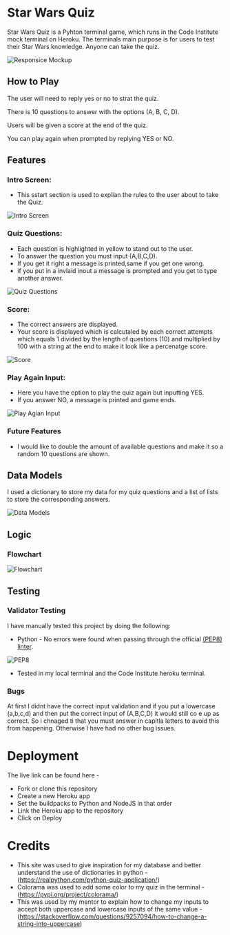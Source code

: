 # Star Wars Quiz

Star Wars Quiz is a Pyhton terminal game, which runs in the Code Institute mock terminal on Heroku. The terminals main purpose is for users to test their Star Wars knowledge. Anyone can take the quiz. 

![Responsice Mockup](docs/)

## How to Play

The user will need to reply yes or no to strat the quiz.

There is 10 questions to answer with the options (A, B, C, D).

Users will be given a score at the end of the quiz.

You can play again when prompted by replying YES or NO.

## Features

### Intro Screen:

- This sstart section is used to explian the rules to the user about to take the Quiz.

![Intro Screen](docs/Screenshot1.png) 

### Quiz Questions:

- Each question is highlighted in yellow to stand out to the user.
- To answer the question you must input (A,B,C,D).
- If you get it right a message is printed,same if you get one wrong.
- if you put in a invlaid inout a message is prompted and you get to type another answer.

![Quiz Questions](docs/Screenshot2.png)

### Score:

- The correct answers are displayed.
- Your score is displayed which is calcutaled by each correct attempts which equals 1 divided by the length of questions (10) and multiplied by 100 with a string at the end to make it look like a percenatge score. 

![Score](docs/Screenshot3.png)

### Play Again Input:

- Here you have the option to play the quiz again but inputting YES. 
- If you answer NO, a message is printed and game ends. 

![Play Agian Input](docs/Screenshot4.png)

### Future Features

  - I would like to double the amount of available questions and make it so a random 10 questions are shown. 

## Data Models

I used a dictionary to store my data for my quiz questions and a list of lists to store the corresponding answers.

![Data Models](docs/Screenshot5.png)

## Logic

### Flowchart 

![Flowchart](docs/Screenshot7.png)

## Testing 

### Validator Testing

I have manually tested this project by doing the following:

- Python - No errors were found when passing through the official [(PEP8) linter](https://pep8ci.herokuapp.com/).

![PEP8](docs/Screenshot6.png)

- Tested in my local terminal and the Code Institute heroku terminal. 

### Bugs

At first I didnt have the correct input validation and if you put a lowercase (a,b,c,d) and then put the correct input of (A,B,C,D) it would still co e up as correct. So i chnaged ti that you must answer in capitla letters to avoid this from happening. Otherwise I have had no other bug issues. 

# Deployment 

The live link can be found here - 

- Fork or clone this repository 
- Create a new Heroku app
- Set the buildpacks to Python and NodeJS in that order
- Link the Heroku app to the repository 
- Click on Deploy 

# Credits 

- This site was used to give inspiration for my database and better understand the use of dictionaries in python -  (https://realpython.com/python-quiz-application/)
- Colorama was used to add some color to my quiz in the terminal - (https://pypi.org/project/colorama/)
- This was used by my mentor to explain how to change my inputs to accept both uppercase and lowercase inputs of the same value - (https://stackoverflow.com/questions/9257094/how-to-change-a-string-into-uppercase)